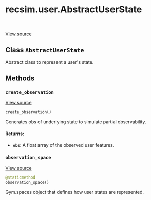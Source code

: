 <div itemscope itemtype="http://developers.google.com/ReferenceObject">
<meta itemprop="name" content="recsim.user.AbstractUserState" />
<meta itemprop="path" content="Stable" />
<meta itemprop="property" content="create_observation"/>
<meta itemprop="property" content="observation_space"/>
</div>

# recsim.user.AbstractUserState

<table class="tfo-notebook-buttons tfo-api" align="left">
</table>

<a target="_blank" href="https://github.com/google-research/recsim/tree/master/recsim/user.py">View
source</a>

## Class `AbstractUserState`

Abstract class to represent a user's state.

<!-- Placeholder for "Used in" -->

## Methods

<h3 id="create_observation"><code>create_observation</code></h3>

<a target="_blank" href="https://github.com/google-research/recsim/tree/master/recsim/user.py">View
source</a>

```python
create_observation()
```

Generates obs of underlying state to simulate partial observability.

#### Returns:

*   <b>`obs`</b>: A float array of the observed user features.

<h3 id="observation_space"><code>observation_space</code></h3>

<a target="_blank" href="https://github.com/google-research/recsim/tree/master/recsim/user.py">View
source</a>

```python
@staticmethod
observation_space()
```

Gym.spaces object that defines how user states are represented.




